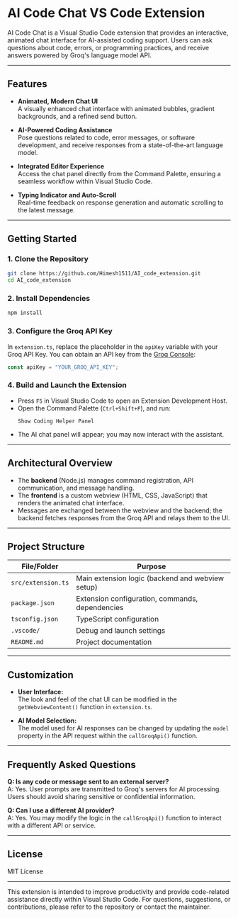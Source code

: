 # AI Code Chat VS Code Extension

AI Code Chat is a Visual Studio Code extension that provides an interactive, animated chat interface for AI-assisted coding support. Users can ask questions about code, errors, or programming practices, and receive answers powered by Groq's language model API.

---

## Features

- **Animated, Modern Chat UI**  
  A visually enhanced chat interface with animated bubbles, gradient backgrounds, and a refined send button.

- **AI-Powered Coding Assistance**  
  Pose questions related to code, error messages, or software development, and receive responses from a state-of-the-art language model.

- **Integrated Editor Experience**  
  Access the chat panel directly from the Command Palette, ensuring a seamless workflow within Visual Studio Code.

- **Typing Indicator and Auto-Scroll**  
  Real-time feedback on response generation and automatic scrolling to the latest message.

---

## Getting Started

### 1. Clone the Repository

```bash
git clone https://github.com/Himesh1511/AI_code_extension.git
cd AI_code_extension
```

### 2. Install Dependencies

```bash
npm install
```

### 3. Configure the Groq API Key

In `extension.ts`, replace the placeholder in the `apiKey` variable with your Groq API Key. You can obtain an API key from the [Groq Console](https://console.groq.com/):

```typescript
const apiKey = "YOUR_GROQ_API_KEY";
```

### 4. Build and Launch the Extension

- Press `F5` in Visual Studio Code to open an Extension Development Host.
- Open the Command Palette (`Ctrl+Shift+P`), and run:
  ```
  Show Coding Helper Panel
  ```
- The AI chat panel will appear; you may now interact with the assistant.

---

## Architectural Overview

- The **backend** (Node.js) manages command registration, API communication, and message handling.
- The **frontend** is a custom webview (HTML, CSS, JavaScript) that renders the animated chat interface.
- Messages are exchanged between the webview and the backend; the backend fetches responses from the Groq API and relays them to the UI.

---

## Project Structure

| File/Folder      | Purpose                                         |
|------------------|-------------------------------------------------|
| `src/extension.ts`  | Main extension logic (backend and webview setup) |
| `package.json`   | Extension configuration, commands, dependencies  |
| `tsconfig.json`  | TypeScript configuration                         |
| `.vscode/`       | Debug and launch settings                        |
| `README.md`      | Project documentation                            |

---

## Customization

- **User Interface:**  
  The look and feel of the chat UI can be modified in the `getWebviewContent()` function in `extension.ts`.

- **AI Model Selection:**  
  The model used for AI responses can be changed by updating the `model` property in the API request within the `callGroqApi()` function.

---

## Frequently Asked Questions

**Q: Is any code or message sent to an external server?**  
A: Yes. User prompts are transmitted to Groq's servers for AI processing. Users should avoid sharing sensitive or confidential information.

**Q: Can I use a different AI provider?**  
A: Yes. You may modify the logic in the `callGroqApi()` function to interact with a different API or service.

---

## License

MIT License

---

This extension is intended to improve productivity and provide code-related assistance directly within Visual Studio Code. For questions, suggestions, or contributions, please refer to the repository or contact the maintainer.
